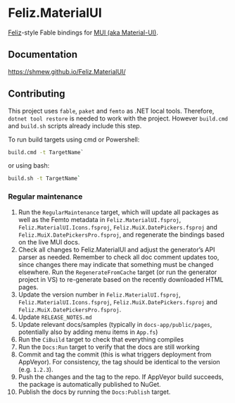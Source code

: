 # Feliz.MaterialUI

[Feliz](https://github.com/Zaid-Ajaj/Feliz)-style Fable bindings for [MUI (aka Material-UI)](https://mui.com).

Documentation
--------------

https://shmew.github.io/Feliz.MaterialUI/

Contributing
------------

This project uses `fable`, `paket` and `femto` as .NET local tools. Therefore, `dotnet tool restore` is needed to work with the project. However `build.cmd` and `build.sh` scripts already include this step.

To run build targets using cmd or Powershell:
```cmd
build.cmd -t TargetName`
```
or using bash:
```bash
build.sh -t TargetName`
```

### Regular maintenance

1. Run the `RegularMaintenance` target, which will update all packages as well as the Femto metadata in `Feliz.MaterialUI.fsproj`, `Feliz.MaterialUI.Icons.fsproj`, `Feliz.MuiX.DatePickers.fsproj` and `Feliz.MuiX.DatePickersPro.fsproj`, and regenerate the bindings based on the live MUI docs.
2. Check all changes to Feliz.MaterialUI and adjust the generator’s API parser as needed. Remember to check all doc comment updates too, since changes there may indicate that something must be changed elsewhere. Run the `RegenerateFromCache` target (or run the generator project in VS) to re-generate based on the recently downloaded HTML pages.
3. Update the version number in `Feliz.MaterialUI.fsproj`, `Feliz.MaterialUI.Icons.fsproj`, `Feliz.MuiX.DatePickers.fsproj` and `Feliz.MuiX.DatePickersPro.fsproj`.
4. Update `RELEASE_NOTES.md`
5. Update relevant docs/samples (typically in `docs-app/public/pages`, potentially also by adding menu items in `App.fs`)
6. Run the `CiBuild` target to check that everything compiles
7. Run the `Docs:Run` target to verify that the docs are still working
8. Commit and tag the commit (this is what triggers deployment from  AppVeyor). For consistency, the tag should be identical to the version (e.g. `1.2.3`).
9. Push the changes and the tag to the repo. If AppVeyor build succeeds, the package is automatically published to NuGet.
10. Publish the docs by running the `Docs:Publish` target.

